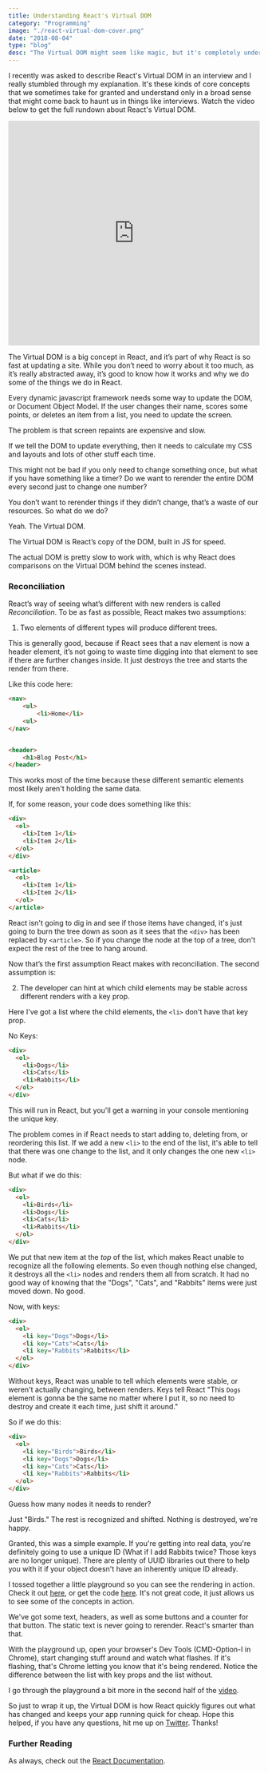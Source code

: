 ```yaml
---
title: Understanding React's Virtual DOM
category: "Programming"
image: "./react-virtual-dom-cover.png"
date: "2018-08-04"
type: "blog"
desc: "The Virtual DOM might seem like magic, but it's completely understandable and crucial knowledge to becoming an expert React developer."
---
```


I recently was asked to describe React's Virtual DOM in an interview and I really stumbled through my explanation. It's these kinds of core concepts that we sometimes take for granted and understand only in a broad sense that might come back to haunt us in things like interviews. Watch the video below to get the full rundown about React's Virtual DOM.

<iframe width="100%" height="450px" src="https://www.youtube.com/embed/hnQcDtXZC6g" frameborder="0" allow="autoplay; encrypted-media" allowfullscreen></iframe>

The Virtual DOM is a big concept in React, and it’s part of why React is so fast at updating a site. While you don’t need to worry about it too much, as it’s really abstracted away, it’s good to know how it works and why we do some of the things we do in React.

Every dynamic javascript framework needs some way to update the DOM, or Document Object Model. If the user changes their name, scores some points, or deletes an item from a list, you need to update the screen.

The problem is that screen repaints are expensive and slow.

If we tell the DOM to update everything, then it needs to calculate my CSS and layouts and lots of other stuff each time.

This might not be bad if you only need to change something once, but what if you have something like a timer? Do we want to rerender the entire DOM every second just to change one number?

You don’t want to rerender things if they didn’t change, that’s a waste of our resources. So what do we do?

Yeah. The Virtual DOM.

The Virtual DOM is React’s copy of the DOM, built in JS for speed.

The actual DOM is pretty slow to work with, which is why React does comparisons on the Virtual DOM behind the scenes instead.

### Reconciliation

React’s way of seeing what’s different with new renders is called _Reconciliation_. To be as fast as possible, React makes two assumptions:

1. Two elements of different types will produce different trees.

This is generally good, because if React sees that a nav element is now a header element, it’s not going to waste time digging into that element to see if there are further changes inside. It just destroys the tree and starts the render from there.

Like this code here:

```html
<nav>
	<ul>
		<li>Home</li>
	<ul>
</nav>


<header>
	<h1>Blog Post</h1>
</header>
```

This works most of the time because these different semantic elements most likely aren't holding the same data.

If, for some reason, your code does something like this:

```html
<div>
  <ol>
    <li>Item 1</li>
    <li>Item 2</li>
  </ol>
</div>

<article>
  <ol>
    <li>Item 1</li>
    <li>Item 2</li>
  </ol>
</article>
```

React isn't going to dig in and see if those items have changed, it's just going to burn the tree down as soon as it sees that the `<div>` has been replaced by `<article>`. So if you change the node at the top of a tree, don't expect the rest of the tree to hang around.

Now that’s the first assumption React makes with reconciliation. The second assumption is:

2. The developer can hint at which child elements may be stable across different renders with a key prop.

Here I've got a list where the child elements, the `<li>` don't have that key prop.

No Keys:

```html
<div>
  <ol>
    <li>Dogs</li>
    <li>Cats</li>
    <li>Rabbits</li>
  </ol>
</div>
```

This will run in React, but you'll get a warning in your console mentioning the unique key.

The problem comes in if React needs to start adding to, deleting from, or reordering this list. If we add a new `<li>` to the end of the list, it's able to tell that there was one change to the list, and it only changes the one new `<li>` node.

But what if we do this:

```html
<div>
  <ol>
    <li>Birds</li>
    <li>Dogs</li>
    <li>Cats</li>
    <li>Rabbits</li>
  </ol>
</div>
```

We put that new item at the _top_ of the list, which makes React unable to recognize all the following elements. So even though nothing else changed, it destroys all the `<li>` nodes and renders them all from scratch. It had no good way of knowing that the "Dogs", "Cats", and "Rabbits" items were just moved down. No good.

Now, with keys:

```html
<div>
  <ol>
    <li key="Dogs">Dogs</li>
    <li key="Cats">Cats</li>
    <li key="Rabbits">Rabbits</li>
  </ol>
</div>
```

Without keys, React was unable to tell which elements were stable, or weren't actually changing, between renders. Keys tell React "This `Dogs` element is gonna be the same no matter where I put it, so no need to destroy and create it each time, just shift it around."

So if we do this:

```html
<div>
  <ol>
    <li key="Birds">Birds</li>
    <li key="Dogs">Dogs</li>
    <li key="Cats">Cats</li>
    <li key="Rabbits">Rabbits</li>
  </ol>
</div>
```

Guess how many nodes it needs to render?

Just "Birds." The rest is recognized and shifted. Nothing is destroyed, we're happy.

Granted, this was a simple example. If you're getting into real data, you're definitely going to use a unique ID (What if I add Rabbits twice? Those keys are no longer unique). There are plenty of UUID libraries out there to help you with it if your object doesn't have an inherently unique ID already.

I tossed together a little playground so you can see the rendering in action. Check it out [here](https://playground.atrost.com/virtualdom), or get the code [here](https://github.com/a-trost/react-playground/blob/master/src/VirtualDom.js). It's not great code, it just allows us to see some of the concepts in action.

We've got some text, headers, as well as some buttons and a counter for that button. The static text is never going to rerender. React's smarter than that.

With the playground up, open your browser's Dev Tools (CMD-Option-I in Chrome), start changing stuff around and watch what flashes. If it's flashing, that's Chrome letting you know that it's being rendered. Notice the difference between the list with key props and the list without.

I go through the playground a bit more in the second half of the [video](https://www.youtube.com/watch?v=hnQcDtXZC6g).

So just to wrap it up, the Virtual DOM is how React quickly figures out what has changed and keeps your app running quick for cheap. Hope this helped, if you have any questions, hit me up on [Twitter](https://twitter.com/MisterTrost). Thanks!

### Further Reading

As always, check out the [React Documentation](https://reactjs.org/docs/faq-internals.html).
